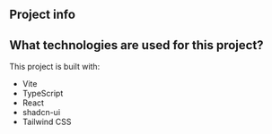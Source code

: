 ## Project info

## What technologies are used for this project?

This project is built with:

- Vite
- TypeScript
- React
- shadcn-ui
- Tailwind CSS